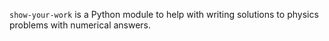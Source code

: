 `show-your-work` is a Python module to help with writing solutions to physics problems with numerical answers.
